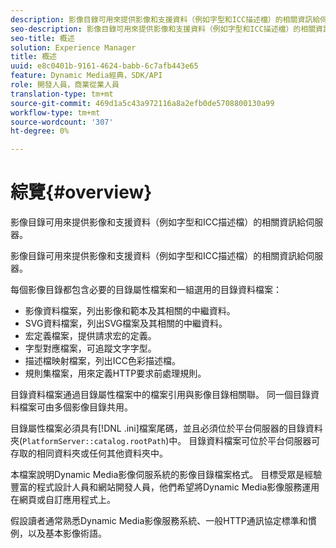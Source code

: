 ```yaml
---
description: 影像目錄可用來提供影像和支援資料（例如字型和ICC描述檔）的相關資訊給伺服器。
seo-description: 影像目錄可用來提供影像和支援資料（例如字型和ICC描述檔）的相關資訊給伺服器。
seo-title: 概述
solution: Experience Manager
title: 概述
uuid: e8c0401b-9161-4624-babb-6c7afb443e65
feature: Dynamic Media經典，SDK/API
role: 開發人員，商業從業人員
translation-type: tm+mt
source-git-commit: 469d1a5c43a972116a8a2efb0de5708800130a99
workflow-type: tm+mt
source-wordcount: '307'
ht-degree: 0%

---
```



# 綜覽{#overview}

影像目錄可用來提供影像和支援資料（例如字型和ICC描述檔）的相關資訊給伺服器。

影像目錄可用來提供影像和支援資料（例如字型和ICC描述檔）的相關資訊給伺服器。

每個影像目錄都包含必要的目錄屬性檔案和一組選用的目錄資料檔案：

* 影像資料檔案，列出影像和範本及其相關的中繼資料。
* SVG資料檔案，列出SVG檔案及其相關的中繼資料。
* 宏定義檔案，提供請求宏的定義。
* 字型對應檔案，可追蹤文字字型。
* 描述檔映射檔案，列出ICC色彩描述檔。
* 規則集檔案，用來定義HTTP要求前處理規則。

目錄資料檔案通過目錄屬性檔案中的檔案引用與影像目錄相關聯。 同一個目錄資料檔案可由多個影像目錄共用。

目錄屬性檔案必須具有[!DNL .ini]檔案尾碼，並且必須位於平台伺服器的目錄資料夾(`PlatformServer::catalog.rootPath`)中。 目錄資料檔案可位於平台伺服器可存取的相同資料夾或任何其他資料夾中。

本檔案說明Dynamic Media影像伺服系統的影像目錄檔案格式。 目標受眾是經驗豐富的程式設計人員和網站開發人員，他們希望將Dynamic Media影像服務運用在網頁或自訂應用程式上。

假設讀者通常熟悉Dynamic Media影像服務系統、一般HTTP通訊協定標準和慣例，以及基本影像術語。

